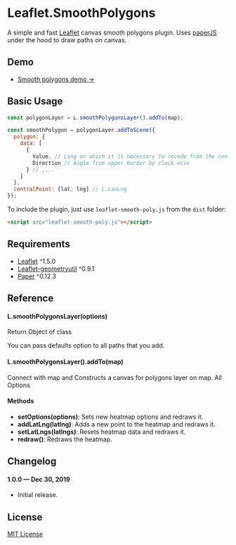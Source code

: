 # Leaflet.SmoothPolygons

A simple and fast [Leaflet](http://leafletjs.com) canvas smooth polygons plugin.
Uses [paperJS](http://paperjs.org/) under the hood to draw paths on canvas.

## Demo

- [Smooth polygons demo &rarr;](https://sanchezweezer.github.io/Leaflet.SmoothPolygons/docs)

## Basic Usage

```js
const polygonLayer = L.smoothPolygonsLayer().addTo(map);

const smoothPolygon = polygonLayer.addToScene({
  polygon: {
    data: [
      {
        Value, // Long on which it is necessary to recede from the center
        Direction // Angle from upper border by clock wise
      } // ,...
    ]
  },
  centralPoint: [lat, lng] // L.LanLng
});
```

To include the plugin, just use `leaflet-smooth-poly.js` from the `dist` folder:

```html
<script src="leaflet-smooth-poly.js"></script>
```

## Requirements

- [Leaflet](https://leafletjs.com/) ^1.5.0
- [Leaflet-geometryutil](http://makinacorpus.github.io/Leaflet.GeometryUtil/) ^0.9.1
- [Paper](http://paperjs.org/) ^0.12.3

## Reference

#### L.smoothPolygonsLayer(options)

Return Object of class

You can pass defaults option to all paths that you add.

#### L.smoothPolygonsLayer().addTo(map)

Connect with map and Constructs a canvas for polygons layer on map. All Options

#### Methods

- **setOptions(options)**: Sets new heatmap options and redraws it.
- **addLatLng(latlng)**: Adds a new point to the heatmap and redraws it.
- **setLatLngs(latlngs)**: Resets heatmap data and redraws it.
- **redraw()**: Redraws the heatmap.

## Changelog

#### 1.0.0 &mdash; Dec 30, 2019

- Initial release.

## License

[MIT License](https://github.com/sanchezweezer/Leaflet.SmoothPolygons/blob/master/LICENSE)
